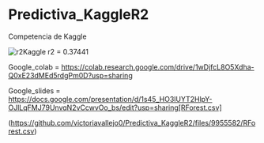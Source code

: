# Predictiva_KaggleR2
Competencia de Kaggle

![r2Kaggle](https://user-images.githubusercontent.com/88329921/200443446-2c10a4f8-4b31-4646-be54-444a97ccccc0.jpg)
r2 = 0.37441

Google_colab = https://colab.research.google.com/drive/1wDjfcL8O5Xdha-Q0xE23dMEd5rdgPm0D?usp=sharing

Google_slides = https://docs.google.com/presentation/d/1s45_HO3lUYT2HlpY-OJlLqFMJ79UnvqN2vCcwvOo_bs/edit?usp=sharing[RForest.csv]

(https://github.com/victoriavallejo0/Predictiva_KaggleR2/files/9955582/RForest.csv)
 
